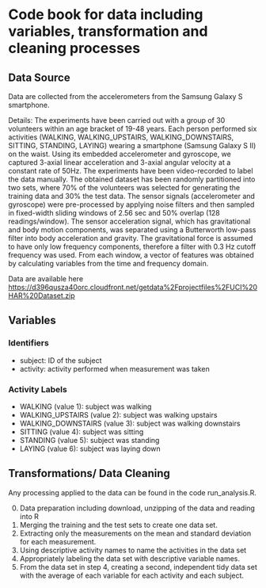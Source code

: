 # Code book for data including variables, transformation and cleaning processes

## Data Source
Data are collected from the accelerometers from the Samsung Galaxy S smartphone.

Details: The experiments have been carried out with a group of 30 volunteers within an age bracket of 19-48 years. Each person performed six activities (WALKING, WALKING_UPSTAIRS, WALKING_DOWNSTAIRS, SITTING, STANDING, LAYING) wearing a smartphone (Samsung Galaxy S II) on the waist. Using its embedded accelerometer and gyroscope, we captured 3-axial linear acceleration and 3-axial angular velocity at a constant rate of 50Hz. The experiments have been video-recorded to label the data manually. The obtained dataset has been randomly partitioned into two sets, where 70% of the volunteers was selected for generating the training data and 30% the test data. 
The sensor signals (accelerometer and gyroscope) were pre-processed by applying noise filters and then sampled in fixed-width sliding windows of 2.56 sec and 50% overlap (128 readings/window). The sensor acceleration signal, which has gravitational and body motion components, was separated using a Butterworth low-pass filter into body acceleration and gravity. The gravitational force is assumed to have only low frequency components, therefore a filter with 0.3 Hz cutoff frequency was used. From each window, a vector of features was obtained by calculating variables from the time and frequency domain. 

Data are available here https://d396qusza40orc.cloudfront.net/getdata%2Fprojectfiles%2FUCI%20HAR%20Dataset.zip

## Variables
### Identifiers
+ subject: ID of the subject
+ activity: activity performed when  measurement was taken
### Activity Labels
+ WALKING (value 1): subject was walking
+ WALKING_UPSTAIRS (value 2): subject was walking upstairs
+ WALKING_DOWNSTAIRS (value 3): subject was walking downstairs
+ SITTING (value 4): subject was sitting
+ STANDING (value 5): subject was standing
+ LAYING (value 6): subject was laying down


## Transformations/ Data Cleaning
Any processing applied to the data can be found in the code run_analysis.R.

0. Data preparation including download, unzipping of the data and reading into R
1. Merging the training and the test sets to create one data set.
2. Extracting only the measurements on the mean and standard deviation for each measurement.
3. Using descriptive activity names to name the activities in the data set
4. Appropriately labeling the data set with descriptive variable names.
5. From the data set in step 4, creating a second, independent tidy data set with the average of each variable for each activity and each subject.
